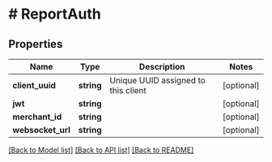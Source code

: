 # # ReportAuth

## Properties

Name | Type | Description | Notes
------------ | ------------- | ------------- | -------------
**client_uuid** | **string** | Unique UUID assigned to this client | [optional]
**jwt** | **string** |  | [optional]
**merchant_id** | **string** |  | [optional]
**websocket_url** | **string** |  | [optional]

[[Back to Model list]](../../README.md#models) [[Back to API list]](../../README.md#endpoints) [[Back to README]](../../README.md)
